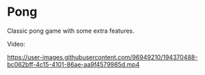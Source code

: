 # Pong
Classic pong game with some extra features.

Video:



https://user-images.githubusercontent.com/96949210/194370488-bc062bff-4c15-4101-86ae-aa9f4579985d.mp4

